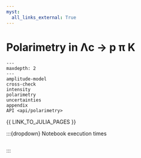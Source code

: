 ```yaml
---
myst:
  all_links_external: True
---
```


# Polarimetry in Λc → p π K

<!-- cspell:ignore maxdepth -->

```{toctree}
---
maxdepth: 2
---
amplitude-model
cross-check
intensity
polarimetry
uncertainties
appendix
API <api/polarimetry>
```

{{ LINK_TO_JULIA_PAGES }}

:::{dropdown} Notebook execution times

```{nb-exec-table}

```

:::
